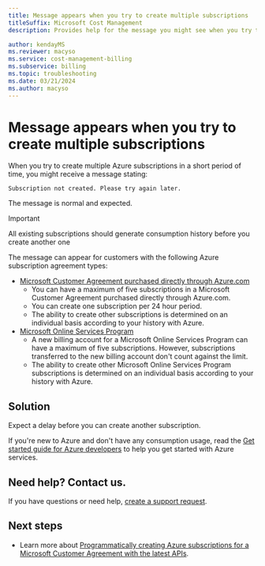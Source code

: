 ```yaml
---
title: Message appears when you try to create multiple subscriptions
titleSuffix: Microsoft Cost Management
description: Provides help for the message you might see when you try to create multiple subscriptions.

author: kendayMS
ms.reviewer: macyso
ms.service: cost-management-billing
ms.subservice: billing
ms.topic: troubleshooting
ms.date: 03/21/2024
ms.author: macyso
---
```


# Message appears when you try to create multiple subscriptions

When you try to create multiple Azure subscriptions in a short period of time, you might receive a message stating:

`Subscription not created. Please try again later.`

The message is normal and expected.

> [!IMPORTANT]
> All existing subscriptions should generate consumption history before you create another one

The message can appear for customers with the following Azure subscription agreement types:

- [Microsoft Customer Agreement purchased directly through Azure.com](../manage/create-subscription.md)
    - You can have a maximum of five subscriptions in a Microsoft Customer Agreement purchased directly through Azure.com.
    - You can create one subscription per 24 hour period.
    - The ability to create other subscriptions is determined on an individual basis according to your history with Azure.
- [Microsoft Online Services Program](https://signup.azure.com/signup?offer=ms-azr-0003p)
    - A new billing account for a Microsoft Online Services Program can have a maximum of five subscriptions. However, subscriptions transferred to the new billing account don't count against the limit.
    - The ability to create other Microsoft Online Services Program subscriptions is determined on an individual basis according to your history with Azure.

## Solution

Expect a delay before you can create another subscription.

If you're new to Azure and don't have any consumption usage, read the [Get started guide for Azure developers](../../guides/developer/azure-developer-guide.md) to help you get started with Azure services.

## Need help? Contact us.

If you have questions or need help, [create a support request](https://go.microsoft.com/fwlink/?linkid=2083458).

## Next steps

- Learn more about [Programmatically creating Azure subscriptions for a Microsoft Customer Agreement with the latest APIs](../manage/programmatically-create-subscription-microsoft-customer-agreement.md).